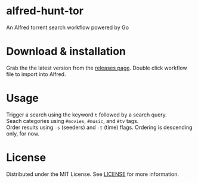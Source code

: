 # alfred-hunt-tor
An Alfred torrent search workflow powered by Go

# Download & installation
Grab the the latest version from the [releases page](https://github.com/coheff/alfred-hunt-tor/releases/tag/v0.1.0). Double click workflow file to import into Alfred.

# Usage
Trigger a search using the keyword `t` followed by a search query. \
Seach categories using `#movies`, `#music`, and `#tv` tags. \
Order results using `-s` (seeders) and `-t` (time) flags. Ordering is descending only, for now.

# License
Distributed under the MIT License. See [LICENSE](https://github.com/coheff/alfred-hunt-tor/blob/main/LICENSE) for more information.
